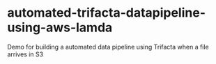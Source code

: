 # automated-trifacta-datapipeline-using-aws-lamda
Demo for building a automated data pipeline using Trifacta when a file arrives in S3
